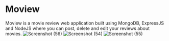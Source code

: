 # Moview
Moview is a movie review web application built using MongoDB, ExpressJS and NodeJS where you can post, delete and edit your reviews about movies.
![Screenshot (56)](https://github.com/mohammad-azam22/Moview/assets/78340188/8c6266c5-763e-4300-af2f-187efb30a703)
![Screenshot (54)](https://github.com/mohammad-azam22/Moview/assets/78340188/6b2cadd5-3170-4f1f-b390-165fa651ed6f)
![Screenshot (55)](https://github.com/mohammad-azam22/Moview/assets/78340188/c316dab2-7441-418b-a55c-0b6ccf2e1e71)
